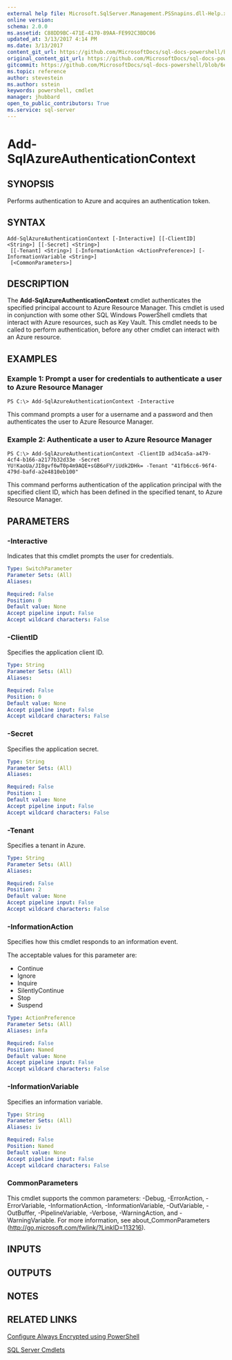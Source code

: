 ```yaml
---
external help file: Microsoft.SqlServer.Management.PSSnapins.dll-Help.xml
online version: 
schema: 2.0.0
ms.assetid: C88DD9BC-471E-4170-89AA-FE992C3BDC06
updated_at: 3/13/2017 4:14 PM
ms.date: 3/13/2017
content_git_url: https://github.com/MicrosoftDocs/sql-docs-powershell/blob/live/sqlserver-cmdlets/sqlserver/vlatest/Add-SqlAzureAuthenticationContext.md
original_content_git_url: https://github.com/MicrosoftDocs/sql-docs-powershell/blob/live/sqlserver-cmdlets/sqlserver/vlatest/Add-SqlAzureAuthenticationContext.md
gitcommit: https://github.com/MicrosoftDocs/sql-docs-powershell/blob/6eefe64a0ce19459190f09768267a4c79f9a6af9/sqlserver-cmdlets/sqlserver/vlatest/Add-SqlAzureAuthenticationContext.md
ms.topic: reference
author: stevestein
ms.author: sstein
keywords: powershell, cmdlet
manager: jhubbard
open_to_public_contributors: True
ms.service: sql-server
---
```


# Add-SqlAzureAuthenticationContext

## SYNOPSIS
Performs authentication to Azure and acquires an authentication token.

## SYNTAX

```
Add-SqlAzureAuthenticationContext [-Interactive] [[-ClientID] <String>] [[-Secret] <String>]
 [[-Tenant] <String>] [-InformationAction <ActionPreference>] [-InformationVariable <String>]
 [<CommonParameters>]
```

## DESCRIPTION
The **Add-SqlAzureAuthenticationContext** cmdlet authenticates the specified principal account to Azure Resource Manager.
This cmdlet is used in conjunction with some other SQL Windows PowerShell cmdlets that interact with Azure resources, such as Key Vault.
This cmdlet needs to be called to perform authentication, before any other cmdlet can interact with an Azure  resource.

## EXAMPLES

### Example 1: Prompt a user for credentials to authenticate a user to Azure Resource Manager
```
PS C:\> Add-SqlAzureAuthenticationContext -Interactive
```

This command prompts a user for a username and a password and then authenticates the user to Azure Resource Manager.

### Example 2: Authenticate a user to Azure Resource Manager
```
PS C:\> Add-SqlAzureAuthenticationContext -ClientID ad34ca5a-a479-4cf4-b166-a2177b32d33e -Secret YU!KaoUa/JI8gvf6wT0p4m9AQE+sGB6oFY/iUdk2DHk= -Tenant "41fb6cc6-96f4-479d-bafd-a2e4810eb100"
```

This command performs authentication of the application principal with the specified client ID, which has been defined in the specified tenant, to Azure Resource Manager.

## PARAMETERS

### -Interactive
Indicates that this cmdlet prompts the user for credentials.

```yaml
Type: SwitchParameter
Parameter Sets: (All)
Aliases: 

Required: False
Position: 0
Default value: None
Accept pipeline input: False
Accept wildcard characters: False
```

### -ClientID
Specifies the application client ID.

```yaml
Type: String
Parameter Sets: (All)
Aliases: 

Required: False
Position: 0
Default value: None
Accept pipeline input: False
Accept wildcard characters: False
```

### -Secret
Specifies the application secret.

```yaml
Type: String
Parameter Sets: (All)
Aliases: 

Required: False
Position: 1
Default value: None
Accept pipeline input: False
Accept wildcard characters: False
```

### -Tenant
Specifies a tenant in Azure.

```yaml
Type: String
Parameter Sets: (All)
Aliases: 

Required: False
Position: 2
Default value: None
Accept pipeline input: False
Accept wildcard characters: False
```

### -InformationAction
Specifies how this cmdlet responds to an information event.

The acceptable values for this parameter are:

- Continue
- Ignore
- Inquire
- SilentlyContinue
- Stop
- Suspend

```yaml
Type: ActionPreference
Parameter Sets: (All)
Aliases: infa

Required: False
Position: Named
Default value: None
Accept pipeline input: False
Accept wildcard characters: False
```

### -InformationVariable
Specifies an information variable.

```yaml
Type: String
Parameter Sets: (All)
Aliases: iv

Required: False
Position: Named
Default value: None
Accept pipeline input: False
Accept wildcard characters: False
```

### CommonParameters
This cmdlet supports the common parameters: -Debug, -ErrorAction, -ErrorVariable, -InformationAction, -InformationVariable, -OutVariable, -OutBuffer, -PipelineVariable, -Verbose, -WarningAction, and -WarningVariable. For more information, see about_CommonParameters (http://go.microsoft.com/fwlink/?LinkID=113216).

## INPUTS

## OUTPUTS

## NOTES

## RELATED LINKS

[Configure Always Encrypted using PowerShell](https://msdn.microsoft.com/library/mt755926.aspx)

[SQL Server Cmdlets](xref:sqlserver/vlatest/SqlServer.md)
